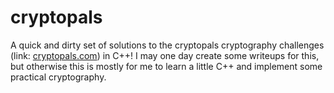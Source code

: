 # cryptopals

A quick and dirty set of solutions to the cryptopals cryptography challenges (link: [cryptopals.com](cryptopals.com)) in C++! 
I may one day create some writeups for this, but otherwise this is mostly for me to learn a little C++ and implement some
practical cryptography.

